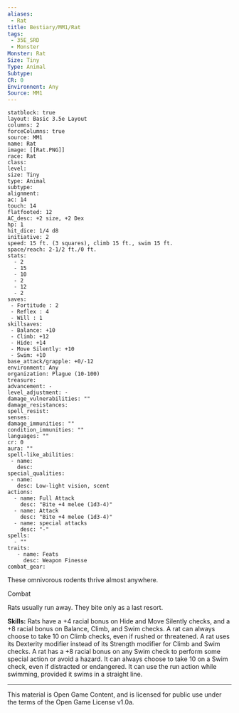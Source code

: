 ```yaml
---
aliases:
 - Rat
title: Bestiary/MM1/Rat
tags: 
 - 35E_SRD
 - Monster
Monster: Rat
Size: Tiny
Type: Animal
Subtype: 
CR: 0
Environnent: Any
Source: MM1
---
```


```statblock
statblock: true
layout: Basic 3.5e Layout
columns: 2
forceColumns: true
source: MM1 
name: Rat
image: [[Rat.PNG]]
race: Rat
class: 
level: 
size: Tiny
type: Animal
subtype: 
alignment: 
ac: 14
touch: 14
flatfooted: 12
AC_desc: +2 size, +2 Dex
hp: 1
hit_dice: 1/4 d8
initiative: 2
speed: 15 ft. (3 squares), climb 15 ft., swim 15 ft.
space/reach: 2-1/2 ft./0 ft.
stats:
  - 2
  - 15
  - 10
  - 2
  - 12
  - 2
saves:
 - Fortitude : 2
 - Reflex : 4
 - Will : 1
skillsaves:
 - Balance: +10
 - Climb: +12
 - Hide: +14
 - Move Silently: +10
 - Swim: +10
base_attack/grapple: +0/-12
environment: Any
organization: Plague (10-100)
treasure: 
advancement: -
level_adjustment: -
damage_vulnerabilities: ""
damage_resistances: 
spell_resist: 
senses: 
damage_immunities: ""
condition_immunities: ""
languages: ""
cr: 0
aura: ""
spell-like_abilities:
 - name: 
   desc: 
special_qualities:
 - name:
   desc: Low-light vision, scent
actions:
  - name: Full Attack
    desc: "Bite +4 melee (1d3-4)"
  - name: Attack
    desc: "Bite +4 melee (1d3-4)"
  - name: special attacks
    desc: "-"
spells:
  - ""
traits:
   - name: Feats
     desc: Weapon Finesse
combat_gear:  
```


These omnivorous rodents thrive almost anywhere.

Combat

Rats usually run away. They bite only as a last resort.


**Skills:** Rats have a +4 racial bonus on Hide and Move Silently checks, and a +8 racial bonus on Balance, Climb, and Swim checks. A rat can always choose to take 10 on Climb checks, even if rushed or threatened. A rat uses its Dexterity modifier instead of its Strength modifier for Climb and Swim checks. A rat has a +8 racial bonus on any Swim check to perform some special action or avoid a hazard. It can always choose to take 10 on a Swim check, even if distracted or endangered. It can use the run action while swimming, provided it swims in a straight line.

---

This material is Open Game Content, and is licensed for public use under the terms of the Open Game License v1.0a.
